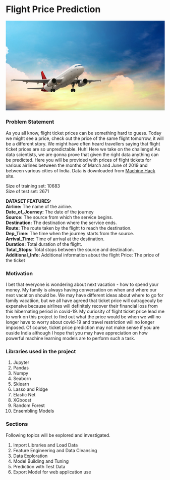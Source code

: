 # Flight Price Prediction
![Flight](https://github.com/kyawkhaung/flight-price-prediction/blob/main/Flight.jpg)

### Problem Statement
As you all know, flight ticket prices can be something hard to guess. Today we might see a price, check out the price of the same flight tomorrow, it will be a different story. We might have often heard travellers saying that flight ticket prices are so unpredictable. Huh! Here we take on the challenge! As data scientists, we are gonna prove that given the right data anything can be predicted. Here you will be provided with prices of flight tickets for various airlines between the months of March and June of 2019 and between various cities of India. Data is downloaded from [Machine Hack](https://www.machinehack.com/hackathons/predict_the_flight_ticket_price_hackathon/overview) site. 

Size of training set: 10683 <br> 
Size of test set: 2671 <br>

<b>DATASET FEATURES:</b><br/>
<b>Airline:</b> The name of the airline.<br/> 
<b>Date_of_Journey:</b> The date of the journey <br/>
<b>Source:</b> The source from which the service begins.<br/>
<b>Destination:</b> The destination where the service ends. <br/>
<b>Route:</b> The route taken by the flight to reach the destination.<br/>
<b>Dep_Time:</b> The time when the journey starts from the source.<br/>
<b>Arrival_Time:</b> Time of arrival at the destination.<br/>
<b>Duration:</b> Total duration of the flight.<br/>
<b>Total_Stops:</b> Total stops between the source and destination. <br/>
<b>Additional_Info:</b> Additional information about the flight Price: The price of the ticket

### Motivation
I bet that everyone is wondering about next vacation - how to spend your money. My family is always having conversation on when and where our next vacation should be. We may have different ideas about where to go for family vacatiion, but we all have agreed that ticket price will outrageouly be expensive because airlines will definitely recover their financial loss from this hibernating period in covid-19. My curiosity of flight ticket price lead me to work on this project to find out what the price would be when we will no longer have to worry about covid-19 and travel restriction will no longer imposed. Of course, ticket price prediction may not make sense if you are ouside India although I hope that you may have appreciation on how powerful machine learning models are to perform such a task.

### Libraries used in the project
1. Jupyter
2. Pandas
3. Numpy
4. Seaborn
5. Sklearn
6. Lasso and Ridge
7. Elastic Net
8. XGboost
9. Random Forest
10. Ensembling Models

### Sections
Following topics will be explored and investigated. 
1. Import Libraries and Load Data
2. Feature Engineering and Data Cleansing
3. Data Exploration
4. Model Building and Tuning
5. Prediction with Test Data
6. Export Model for web application use

